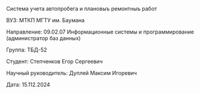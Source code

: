 Система учета автопробега и плановыъ ремонтныъ работ

ВУЗ: МТКП МГТУ им. Баумана

Направление: 09.02.07 Информационные системы и программирование (администратор баз данных)

Группа: ТБД-52

Студент: Степченков Егор Сергеевич

Научный руководитель: Дуплей Максим Игоревич

Дата: 15.112.2024
